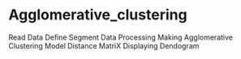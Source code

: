 # Agglomerative_clustering
Read Data
Define Segment
Data Processing
Making  Agglomerative Clustering Model
Distance MatriX
Displaying Dendogram
